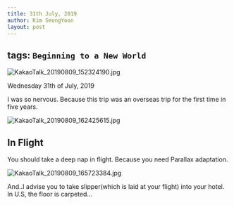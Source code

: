 ```yaml
---
title: 31th July, 2019
author: Kim SeongYoon
layout: post
---
```



tags: `Beginning to a New World`
---

![KakaoTalk_20190809_152324190.jpg](C:\Users\Administrator\Desktop\KakaoTalk_20190809_152324190.jpg)

Wednesday 31th of July, 2019

I was so nervous. Because this trip was an overseas trip for the first time in five years.

![KakaoTalk_20190809_162425615.jpg](C:\Users\Administrator\Desktop\KakaoTalk_20190809_162425615.jpg)



## In Flight

You should take a deep nap in flight. Because you need Parallax adaptation.

![KakaoTalk_20190809_165723384.jpg](C:\Users\Administrator\Desktop\KakaoTalk_20190809_165723384.jpg)
 
And..I advise you to take slipper(which is laid at your flight) into your hotel. In U.S, the floor is carpeted...

